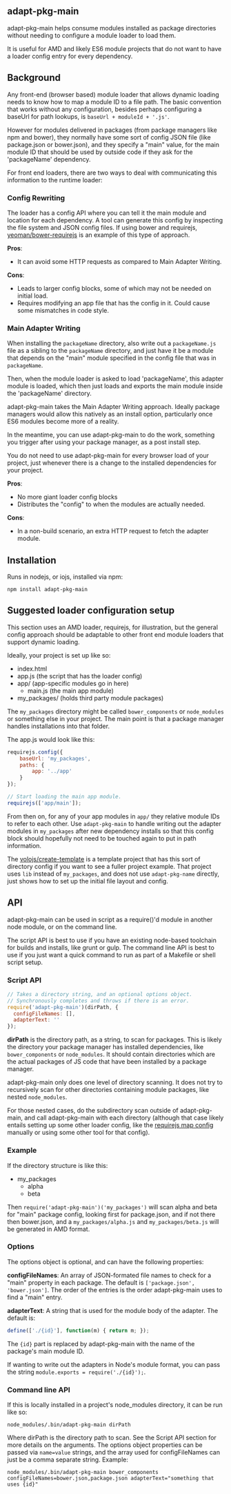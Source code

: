 ## adapt-pkg-main

adapt-pkg-main helps consume modules installed as package directories without needing to configure a module loader to load them.

It is useful for AMD and likely ES6 module projects that do not want to have a loader config entry for every dependency.

## Background

Any front-end (browser based) module loader that allows dynamic loading needs to know how to map a module ID to a file path. The basic convention that works without any configuration, besides perhaps configuring a baseUrl for path lookups, is `baseUrl + moduleId + '.js'`.

However for modules delivered in packages (from package managers like npm and bower), they normally have some sort of config JSON file (like package.json or bower.json), and they specify a "main" value, for the main module ID that should be used by outside code if they ask for the 'packageName' dependency.

For front end loaders, there are two ways to deal with communicating this information to the runtime loader:

### Config Rewriting

The loader has a config API where you can tell it the main module and location for each dependency. A tool can generate this config by inspecting the file system and JSON config files. If using bower and requirejs, [yeoman/bower-requirejs](https://github.com/yeoman/bower-requirejs) is an example of this type of approach.

**Pros**:

* It can avoid some HTTP requests as compared to Main Adapter Writing.

**Cons**:

* Leads to larger config blocks, some of which may not be needed on initial load.
* Requires modifying an app file that has the config in it. Could cause some mismatches in code style.

### Main Adapter Writing

When installing the `packageName` directory, also write out a `packageName.js` file as a sibling to the `packageName` directory, and just have it be a module that depends on the "main" module specified in the config file that was in `packageName`.

Then, when the module loader is asked to load 'packageName', this adapter module is loaded, which then just loads and exports the main module inside the 'packageName' directory.

adapt-pkg-main takes the Main Adapter Writing approach. Ideally package managers would allow this natively as an install option, particularly once ES6 modules become more of a reality.

In the meantime, you can use adapt-pkg-main to do the work, something you trigger after using your package manager, as a post install step.

You do not need to use adapt-pkg-main for every browser load of your project, just whenever there is a change to the installed dependencies for your project.

**Pros**:

* No more giant loader config blocks
* Distributes the "config" to when the modules are actually needed.

**Cons**:

* In a non-build scenario, an extra HTTP request to fetch the adapter module.

## Installation

Runs in nodejs, or iojs, installed via npm:

```
npm install adapt-pkg-main
```

## Suggested loader configuration setup

This section uses an AMD loader, requirejs, for illustration, but the general config approach should be adaptable to other front end module loaders that support dynamic loading.

Ideally, your project is set up like so:

* index.html
* app.js (the script that has the loader config)
* app/ (app-specific modules go in here)
  * main.js (the main app module)
* my_packages/ (holds third party module packages)


The `my_packages` directory might be called `bower_components` or `node_modules` or something else in your project. The main point is that a package manager handles installations into that folder.

The app.js would look like this:

```javascript
requirejs.config({
    baseUrl: 'my_packages',
    paths: {
        app: '../app'
    }
});

// Start loading the main app module.
requirejs(['app/main']);
```

From then on, for any of your app modules in `app/` they relative module IDs to refer to each other. Use `adapt-pkg-main` to handle writing out the adapter modules in `my_packages` after new dependency installs so that this config block should hopefully not need to be touched again to put in path information.

The [volojs/create-template](https://github.com/volojs/create-template) is a template project that has this sort of directory config if you want to see a fuller project example. That project uses `lib` instead of `my_packages`, and does not use `adapt-pkg-name` directly, just shows how to set up the initial file layout and config.

## API

adapt-pkg-main can be used in script as a require()'d module in another node module, or on the command line.

The script API is best to use if you have an existing node-based toolchain for builds and installs, like grunt or gulp. The command line API is best to use if you just want a quick command to run as part of a Makefile or shell script setup.

### Script API

```javascript
// Takes a directory string, and an optional options object.
// Synchronously completes and throws if there is an error.
require('adapt-pkg-main')(dirPath, {
  configFileNames: [],
  adapterText: ''
});
```

**dirPath** is the directory path, as a string, to scan for packages. This is likely the directory your package manager has installed dependencies, like `bower_components` or `node_modules`. It should contain directories which are the actual packages of JS code that have been installed by a package manager.

adapt-pkg-main only does one level of directory scanning. It does not try to recursively scan for other directories containing module packages, like nested `node_modules`.

For those nested cases, do the subdirectory scan outside of adapt-pkg-main, and call adapt-pkg-main with each directory (although that case likely entails setting up some other loader config, like the [requirejs map config](http://requirejs.org/docs/api.html#config-map) manually or using some other tool for that config).

### Example

If the directory structure is like this:

* my_packages
  * alpha
  * beta

Then `require('adapt-pkg-main')('my_packages')` will scan alpha and beta for "main" package config, looking first for package.json, and if not there then bower.json, and a `my_packages/alpha.js` and `my_packages/beta.js` will be generated in AMD format.

### Options

The options object is optional, and can have the following properties:

**configFileNames**: An array of JSON-formated file names to check for a "main" property in each package. The default is `['package.json', 'bower.json']`. The order of the entries is the order adapt-pkg-main uses to find a "main" entry.

**adapterText**: A string that is used for the module body of the adapter. The default is:

```javascript
define(['./{id}'], function(m) { return m; });
````

The `{id}` part is replaced by adapt-pkg-main with the name of the package's main module ID.

If wanting to write out the adapters in Node's module format, you can pass the string `module.exports = require('./{id}');`.

### Command line API

If this is locally installed in a project's node_modules directory, it can be run like so:

```
node_modules/.bin/adapt-pkg-main dirPath
```

Where dirPath is the directory path to scan. See the Script API section for more details on the arguments. The options object properties can be passed via `name=value` strings, and the array used for configFileNames can just be a comma separate string. Example:

```
node_modules/.bin/adapt-pkg-main bower_components configFileNames=bower.json,package.json adapterText="something that uses {id}"
```


